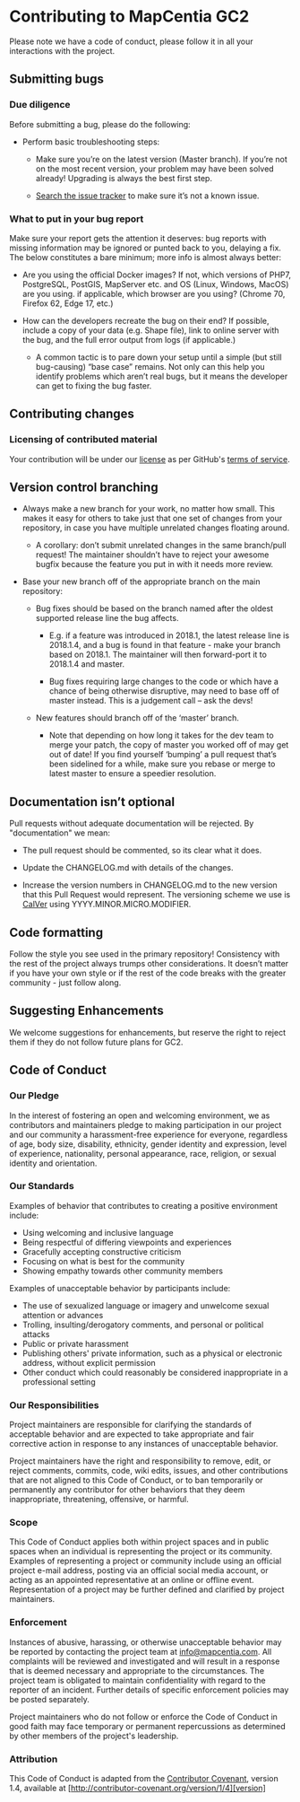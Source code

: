# Contributing to MapCentia GC2

Please note we have a code of conduct, please follow it in all your interactions with the project.

## Submitting bugs
### Due diligence
Before submitting a bug, please do the following:

- Perform basic troubleshooting steps:

    - Make sure you’re on the latest version (Master branch). If you’re not on the most recent version, your problem may have been solved already! Upgrading is always the best first step.

    - [Search the issue tracker](https://github.com/mapcentia/vidi/issues) to make sure it’s not a known issue.

### What to put in your bug report
Make sure your report gets the attention it deserves: bug reports with missing information may be ignored or punted back to you, delaying a fix. The below constitutes a bare minimum; more info is almost always better:

- Are you using the official Docker images? If not, which versions of PHP7, PostgreSQL, PostGIS, MapServer etc. and OS (Linux, Windows, MacOS) are you using. if applicable, which browser are you using? (Chrome 70, Firefox 62, Edge 17, etc.)

- How can the developers recreate the bug on their end? If possible, include a copy of your data (e.g. Shape file), link to online server with the bug, and the full error output from logs (if applicable.)

    - A common tactic is to pare down your setup until a simple (but still bug-causing) “base case” remains. Not only can this help you identify problems which aren’t real bugs, but it means the developer can get to fixing the bug faster.

## Contributing changes
### Licensing of contributed material
Your contribution will be under our [license](https://github.com/mapcentia/vidi/blob/master/LICENSE) as per GitHub's [terms of service](https://help.github.com/articles/github-terms-of-service/#6-contributions-under-repository-license).

## Version control branching
- Always make a new branch for your work, no matter how small. This makes it easy for others to take just that one set of changes from your repository, in case you have multiple unrelated changes floating around.

    - A corollary: don’t submit unrelated changes in the same branch/pull request! The maintainer shouldn’t have to reject your awesome bugfix because the feature you put in with it needs more review.

- Base your new branch off of the appropriate branch on the main repository:

    - Bug fixes should be based on the branch named after the oldest supported release line the bug affects.

        - E.g. if a feature was introduced in 2018.1, the latest release line is 2018.1.4, and a bug is found in that feature - make your branch based on 2018.1. The maintainer will then forward-port it to 2018.1.4 and master.

        - Bug fixes requiring large changes to the code or which have a chance of being otherwise disruptive, may need to base off of master instead. This is a judgement call – ask the devs!

    - New features should branch off of the ‘master’ branch.

        - Note that depending on how long it takes for the dev team to merge your patch, the copy of master you worked off of may get out of date! If you find yourself ‘bumping’ a pull request that’s been sidelined for a while, make sure you rebase or merge to latest master to ensure a speedier resolution.

## Documentation isn’t optional
Pull requests without adequate documentation will be rejected. By "documentation" we mean:

- The pull request should be commented, so its clear what it does.

- Update the CHANGELOG.md with details of the changes. 

- Increase the version numbers in CHANGELOG.md to the new version that this Pull Request would represent. The versioning scheme we use is [CalVer](https://calver.org/) using YYYY.MINOR.MICRO.MODIFIER.
   
## Code formatting
Follow the style you see used in the primary repository! Consistency with the rest of the project always trumps other considerations. It doesn’t matter if you have your own style or if the rest of the code breaks with the greater community - just follow along.

## Suggesting Enhancements
We welcome suggestions for enhancements, but reserve the right to reject them if they do not follow future plans for GC2.

## Code of Conduct

### Our Pledge

In the interest of fostering an open and welcoming environment, we as
contributors and maintainers pledge to making participation in our project and
our community a harassment-free experience for everyone, regardless of age, body
size, disability, ethnicity, gender identity and expression, level of experience,
nationality, personal appearance, race, religion, or sexual identity and
orientation.

### Our Standards

Examples of behavior that contributes to creating a positive environment
include:

* Using welcoming and inclusive language
* Being respectful of differing viewpoints and experiences
* Gracefully accepting constructive criticism
* Focusing on what is best for the community
* Showing empathy towards other community members

Examples of unacceptable behavior by participants include:

* The use of sexualized language or imagery and unwelcome sexual attention or
advances
* Trolling, insulting/derogatory comments, and personal or political attacks
* Public or private harassment
* Publishing others' private information, such as a physical or electronic
  address, without explicit permission
* Other conduct which could reasonably be considered inappropriate in a
  professional setting

### Our Responsibilities

Project maintainers are responsible for clarifying the standards of acceptable
behavior and are expected to take appropriate and fair corrective action in
response to any instances of unacceptable behavior.

Project maintainers have the right and responsibility to remove, edit, or
reject comments, commits, code, wiki edits, issues, and other contributions
that are not aligned to this Code of Conduct, or to ban temporarily or
permanently any contributor for other behaviors that they deem inappropriate,
threatening, offensive, or harmful.

### Scope

This Code of Conduct applies both within project spaces and in public spaces
when an individual is representing the project or its community. Examples of
representing a project or community include using an official project e-mail
address, posting via an official social media account, or acting as an appointed
representative at an online or offline event. Representation of a project may be
further defined and clarified by project maintainers.

### Enforcement

Instances of abusive, harassing, or otherwise unacceptable behavior may be
reported by contacting the project team at info@mapcentia.com. All
complaints will be reviewed and investigated and will result in a response that
is deemed necessary and appropriate to the circumstances. The project team is
obligated to maintain confidentiality with regard to the reporter of an incident.
Further details of specific enforcement policies may be posted separately.

Project maintainers who do not follow or enforce the Code of Conduct in good
faith may face temporary or permanent repercussions as determined by other
members of the project's leadership.

### Attribution

This Code of Conduct is adapted from the [Contributor Covenant][homepage], version 1.4,
available at [http://contributor-covenant.org/version/1/4][version]

[homepage]: http://contributor-covenant.org
[version]: http://contributor-covenant.org/version/1/4/